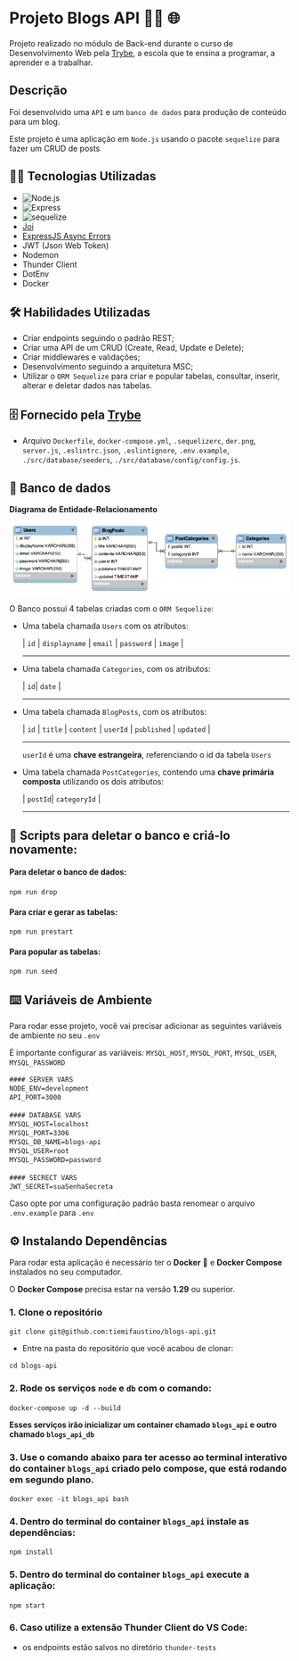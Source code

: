 

# Projeto Blogs API 👩‍💻 🌐


Projeto realizado no módulo de Back-end durante o curso de Desenvolvimento Web pela [Trybe](https://www.betrybe.com/), a escola que te ensina a programar, a aprender e a trabalhar.


## Descrição

Foi desenvolvido uma `API` e um `banco de dados` para produção de conteúdo para um blog.

Este projeto é uma aplicação em `Node.js` usando o pacote `sequelize` para fazer um CRUD de posts


## 👩‍💻 Tecnologias Utilizadas

- ![Node.js](https://img.shields.io/badge/Node.js-43853D?style=for-the-badge&logo=node.js&logoColor=white)
- ![Express](https://img.shields.io/badge/Express.js-404D59?style=for-the-badge)                
- ![sequelize](https://img.shields.io/badge/sequelize-323330?style=for-the-badge&logo=sequelize&logoColor=blue)
- [Joi](https://joi.dev/api/?v=17.6.0)
- [ExpressJS Async Errors](https://www.npmjs.com/package/express-async-errors)
- JWT (Json Web Token)
- Nodemon
- Thunder Client
- DotEnv
- Docker


## 🛠️ Habilidades Utilizadas

- Criar endpoints seguindo o padrão REST;
- Criar uma API de um CRUD (Create, Read, Update e Delete);
- Criar middlewares e validações;
- Desenvolvimento seguindo a arquitetura MSC;
- Utilizar o `ORM Sequelize` para criar e popular tabelas, consultar, inserir, alterar e deletar dados nas tabelas.


## 🗄️ Fornecido pela [Trybe](https://www.betrybe.com/)

- Arquivo `Dockerfile`, `docker-compose.yml`, `.sequelizerc`, `der.png`, `server.js`, `.eslintrc.json`, `.eslintignore`, `.env.example`, `./src/database/seeders`, `./src/database/config/config.js`.


## 🎲 Banco de dados

**Diagrama de Entidade-Relacionamento**

![DER](./der.png)

O Banco possui 4 tabelas criadas com o `ORM Sequelize`:

- Uma tabela chamada `Users` com os atributos:

  |  `id`  | `displayname` | `email` | `password` | `image` |
   -------- --------------- --------- ------------ ---------

- Uma tabela chamada `Categories`, com os atributos:
 
  | `id`| `date` |
   ----- --------

- Uma tabela chamada `BlogPosts`, com os atributos:

  |  `id`  | `title` | `content` | `userId` | `published` | `updated` |
   -------- --------- ----------- ---------  ------------- -----------

  `userId` é uma **chave estrangeira**, referenciando o id da tabela `Users`

  
- Uma tabela chamada `PostCategories`, contendo uma **chave primária composta** utilizando os dois atributos:
  
  | `postId`| `categoryId` |
   ----- --------


## 📝 Scripts para deletar o banco e criá-lo novamente:

#### Para deletar o banco de dados:
```
npm run drop
```
#### Para criar e gerar as tabelas:
```
npm run prestart
```
#### Para popular as tabelas:
```
npm run seed
```


## ⌨️ Variáveis de Ambiente

Para rodar esse projeto, você vai precisar adicionar as seguintes variáveis de ambiente no seu `.env`

É importante configurar as variáveis: `MYSQL_HOST`, `MYSQL_PORT`, `MYSQL_USER`, `MYSQL_PASSWORD`

```
#### SERVER VARS
NODE_ENV=development
API_PORT=3000

#### DATABASE VARS
MYSQL_HOST=localhost
MYSQL_PORT=3306
MYSQL_DB_NAME=blogs-api
MYSQL_USER=root
MYSQL_PASSWORD=password

#### SECRECT VARS
JWT_SECRET=suaSenhaSecreta
```
Caso opte por uma configuração padrão basta renomear o arquivo `.env.example` para `.env`



## ⚙️ Instalando Dependências

Para rodar esta aplicação é necessário ter o **Docker** 🐳 e **Docker Compose** instalados no seu computador.

O **Docker Compose** precisa estar na versão **1.29** ou superior.



### 1. Clone o repositório
```
git clone git@github.com:tiemifaustino/blogs-api.git
```

  * Entre na pasta do repositório que você acabou de clonar:
```
cd blogs-api
```


### 2. Rode os serviços `node` e `db` com o comando:
```
docker-compose up -d --build
```
**Esses serviços irão inicializar um container chamado `blogs_api` e outro chamado `blogs_api_db`**


### 3. Use o comando abaixo para ter acesso ao terminal interativo do container `blogs_api` criado pelo compose, que está rodando em segundo plano.
```
docker exec -it blogs_api bash
```


### 4. Dentro do terminal do container `blogs_api` instale as dependências:
```
npm install
```


### 5. Dentro do terminal do container `blogs_api` execute a aplicação:
```
npm start
```

### 6. Caso utilize a extensão Thunder Client do VS Code:
* os endpoints estão salvos no diretório `thunder-tests`